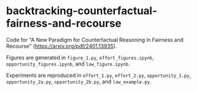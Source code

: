 # backtracking-counterfactual-fairness-and-recourse
Code for "A New Paradigm for Counterfactual Reasoning in Fairness and Recourse" (https://arxiv.org/pdf/2401.13935).

Figures are generated in `figure_1.py`, `effort_figures.ipynb`, `opportunity_figures.ipynb`, and `law_figure.ipynb`.

Experiments are reproduced in `effort_1.py`, `effort_2.py`, `opportunity_1.py`, `opportunity_2a.py`, `opportunity_2b.py`, and `law_example.py`.
